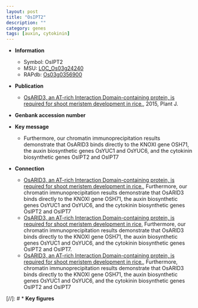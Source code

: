 ```yaml
---
layout: post
title: "OsIPT2"
description: ""
category: genes
tags: [auxin, cytokinin]
---
```


* **Information**  
    + Symbol: OsIPT2  
    + MSU: [LOC_Os03g24240](http://rice.plantbiology.msu.edu/cgi-bin/ORF_infopage.cgi?orf=LOC_Os03g24240)  
    + RAPdb: [Os03g0356900](http://rapdb.dna.affrc.go.jp/viewer/gbrowse_details/irgsp1?name=Os03g0356900)  

* **Publication**  
    + [OsARID3, an AT-rich Interaction Domain-containing protein, is required for shoot meristem development in rice.](http://www.ncbi.nlm.nih.gov/pubmed?term=OsARID3,+an+AT-rich+Interaction+Domain-containing+protein,+is+required+for+shoot+meristem+development+in+rice.%5BTitle%5D), 2015, Plant J.

* **Genbank accession number**  

* **Key message**  
    + Furthermore, our chromatin immunoprecipitation results demonstrate that OsARID3 binds directly to the KNOXI gene OSH71, the auxin biosynthetic genes OsYUC1 and OsYUC6, and the cytokinin biosynthetic genes OsIPT2 and OsIPT7

* **Connection**  
    + [OsARID3, an AT-rich Interaction Domain-containing protein, is required for shoot meristem development in rice.](http://www.ncbi.nlm.nih.gov/pubmed?term=OsARID3,+an+AT-rich+Interaction+Domain-containing+protein,+is+required+for+shoot+meristem+development+in+rice.%5BTitle%5D), Furthermore, our chromatin immunoprecipitation results demonstrate that OsARID3 binds directly to the KNOXI gene OSH71, the auxin biosynthetic genes OsYUC1 and OsYUC6, and the cytokinin biosynthetic genes OsIPT2 and OsIPT7
    + [OsARID3, an AT-rich Interaction Domain-containing protein, is required for shoot  meristem development in rice](http://www.ncbi.nlm.nih.gov/pubmed?term=OsARID3,+an+AT-rich+Interaction+Domain-containing+protein,+is+required+for+shoot++meristem+development+in+rice%5BTitle%5D), Furthermore, our chromatin immunoprecipitation results demonstrate that OsARID3 binds directly to the KNOXI gene OSH71, the auxin biosynthetic genes OsYUC1 and OsYUC6, and the cytokinin biosynthetic genes OsIPT2 and OsIPT7.
    + [OsARID3, an AT-rich Interaction Domain-containing protein, is required for shoot meristem development in rice.](http://www.ncbi.nlm.nih.gov/pubmed?term=OsARID3,+an+AT-rich+Interaction+Domain-containing+protein,+is+required+for+shoot+meristem+development+in+rice.%5BTitle%5D), Furthermore, chromatin immunoprecipitation results demonstrate that OsARID3 binds directly to the KNOXI gene OSH71, the auxin biosynthetic genes OsYUC1 and OsYUC6, and the cytokinin biosynthetic genes OsIPT2 and OsIPT7

[//]: # * **Key figures**  


